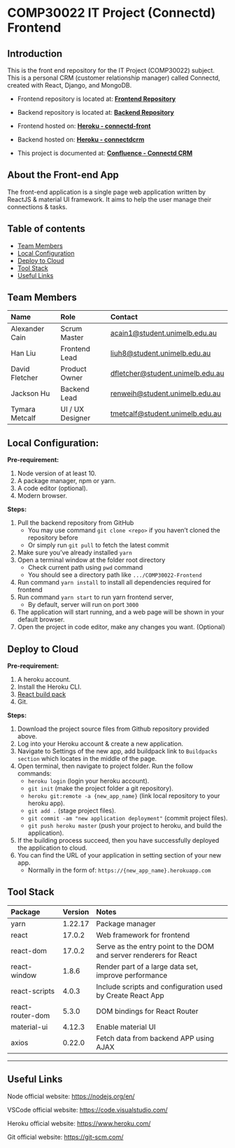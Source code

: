 # COMP30022 IT Project (Connectd) Frontend

## Introduction

This is the front end repository for the IT Project (COMP30022) subject. This is a personal CRM (customer relationship manager) called Connectd, created with React, Django, and MongoDB.

* Frontend repository is located at: [**Frontend Repository**](https://github.com/Andrew-Liu-mel/COMP30022-FrontEnd)

* Backend repository is located at: [**Backend Repository**](https://github.com/Andrew-Liu-mel/COMP30022)

* Frontend hosted on: [**Heroku - connectd-front**](https://connectd-front.herokuapp.com/)

* Backend hosted on: [**Heroku - connectdcrm**](https://connectdcrm.herokuapp.com/)

* This project is documented at: [**Confluence - Connectd CRM**](https://comp30022-079.atlassian.net/wiki/spaces/CRM/overview)

## About the Front-end App

The front-end application is a single page web application written by ReactJS & material UI framework.
It aims to help the user manage their connections & tasks.

## Table of contents

- [Team Members](#team-members)
- [Local Configuration](#local-configuration)
- [Deploy to Cloud](#deploy-to-cloud)
- [Tool Stack](#tool-stack)
- [Useful Links](#useful-links)

## Team Members

| Name           | Role              | Contact                         |
| :------------  | :------------     | :------------                   |
| Alexander Cain | Scrum Master      | acain1@student.unimelb.edu.au   |
| Han Liu        | Frontend Lead     | liuh8@student.unimelb.edu.au    |
| David Fletcher | Product Owner     | dfletcher@student.unimelb.edu.au |
| Jackson Hu     | Backend Lead      | renweih@student.unimelb.edu.au  |
| Tymara Metcalf | UI / UX Designer  | tmetcalf@student.unimelb.edu.au |


## Local Configuration:

**Pre-requirement:**
1. Node version of at least 10.
2. A package manager, npm or yarn.
3. A code editor (optional).
4. Modern browser.

**Steps:**
1. Pull the backend repository from GitHub
   * You may use command `git clone <repo>` if you haven’t cloned the repository before
   * Or simply run `git pull` to fetch the latest commit
2. Make sure you’ve already installed `yarn`
3. Open a terminal window at the folder root directory
   * Check current path using `pwd` command
   * You should see a directory path like `.../COMP30022-Frontend`
4. Run command `yarn install` to install all dependencies required for frontend
5. Run command `yarn start` to run yarn frontend server, 
   * By default, server will run on port `3000`
6. The application will start running, and a web page will be shown in your default browser. 
7. Open the project in code editor, make any changes you want. (Optional)

## Deploy to Cloud
  
**Pre-requirement:** 

1. A heroku account.
2. Install the Heroku CLI.
3. [React build pack](https://buildpack-registry.s3.amazonaws.com/buildpacks/mars/create-react-app.tgz)
4. Git.

**Steps:**

1. Download the project source files from Github repository provided above.
2. Log into your Heroku account & create a new application.
3. Navigate to Settings of the new app, 
    add buildpack link to `Buildpacks section` which locates in the middle of the page.
4. Open terminal, then navigate to project folder. Run the follow commands:
    * `heroku login` (login your heroku account).
    * `git init` (make the project folder a git repository).
    * `heroku git:remote -a {new_app_name}` (link local repository to your heroku app).
    * `git add .` (stage project files).
    * `git commit -am "new application deployment"` (commit project files).
    * `git push heroku master` (push your project to heroku, and build the application).
5. If the building process succeed, then you have successfully deployed the application to cloud.
6. You can find the URL of your application in setting section of your new app.
    * Normally in the form of:
    `https://{new_app_name}.herokuapp.com`

## Tool Stack

| Package               | Version  | Notes                                                               |
| :------------         | :------- | :------------                                                       |
| yarn                  | 1.22.17  | Package manager                                                     |
| react                 | 17.0.2   | Web framework for frontend                                          |
| react-dom             | 17.0.2   | Serve as the entry point to the DOM and server renderers for React  |
| react-window          | 1.8.6    | Render part of a large data set, improve performance                |
| react-scripts         | 4.0.3    | Include scripts and configuration used by Create React App           |
| react-router-dom      | 5.3.0    | DOM bindings for React Router                                       |
| material-ui           | 4.12.3   | Enable material UI                                                  |
| axios                 | 0.22.0   | Fetch data from backend APP using AJAX                              |

----------------------------------------------------

## Useful Links

Node official website: https://nodejs.org/en/

VSCode official website: https://code.visualstudio.com/

Heroku official website: https://www.heroku.com/

Git official website: https://git-scm.com/